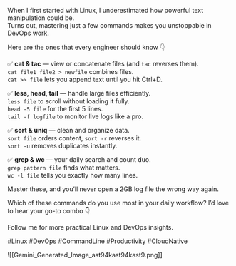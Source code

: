 When I first started with Linux, I underestimated how powerful text manipulation could be.  
Turns out, mastering just a few commands makes you unstoppable in DevOps work.

Here are the ones that every engineer should know 👇

✅ **cat & tac** — view or concatenate files (and `tac` reverses them).  
`cat file1 file2 > newfile` combines files.  
`cat >> file` lets you append text until you hit Ctrl+D.

✅ **less, head, tail** — handle large files efficiently.  
`less file` to scroll without loading it fully.  
`head -5 file` for the first 5 lines.  
`tail -f logfile` to monitor live logs like a pro.

✅ **sort & uniq** — clean and organize data.  
`sort file` orders content, `sort -r` reverses it.  
`sort -u` removes duplicates instantly.

✅ **grep & wc** — your daily search and count duo.  
`grep pattern file` finds what matters.  
`wc -l file` tells you exactly how many lines.

Master these, and you’ll never open a 2GB log file the wrong way again.

Which of these commands do you use most in your daily workflow? I’d love to hear your go-to combo 👇

Follow me for more practical Linux and DevOps insights.

#Linux #DevOps #CommandLine #Productivity #CloudNative

![[Gemini_Generated_Image_ast94kast94kast9.png]]